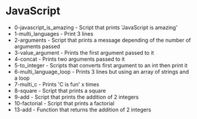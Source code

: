 # JavaScript
- 0-javascript_is_amazing - Script that prints 'JavaScript is amazing'
- 1-multi_languages - Print 3 lines
- 2-arguments - Script that prints a message depending of the number of arguments passed
- 3-value_argument - Prints the first argument passed to it
- 4-concat - Prints two arguments passed to it
- 5-to_integer - Scripts that converts first argument to an int then print it
- 6-multi_language_loop - Prints 3 lines but using an array of strings and a loop
- 7-multi_c - Prints 'C is fun' x times
- 8-square - Script that prints a square
- 9-add - Script that prints the addition of 2 integers
- 10-factorial - Script that prints a factorial
- 13-add - Function that returns the addition of 2 integers
